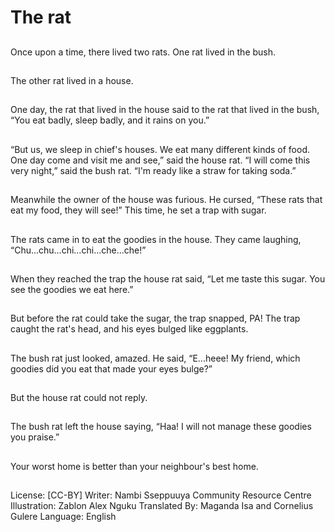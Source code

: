 # The rat

##
Once upon a time,
there lived two rats.
One rat lived in the
bush.

##
The other rat lived in a
house.

##
One day, the rat that
lived in the house said
to the rat that lived in
the bush, “You eat
badly, sleep badly, and
it rains on you.”

##
“But us, we sleep in
chief's houses. We eat
many different kinds of
food. One day come
and visit me and see,”
said the house rat.
“I will come this very
night,” said the bush
rat. “I'm ready like a
straw for taking soda.”

##
Meanwhile the owner of
the house was furious.
He cursed, “These rats
that eat my food, they
will see!” This time, he
set a trap with sugar.

##
The rats came in to eat the
goodies in the house. They came
laughing,
“Chu…chu…chi…chi…che…che!”

##
When they reached the
trap the house rat said,
“Let me taste this
sugar. You see the
goodies we eat here.”

##
But before the rat could
take the sugar, the trap
snapped, PA! The trap
caught the rat's head,
and his eyes bulged like
eggplants.

##
The bush rat just
looked, amazed. He
said, “E...heee! My
friend, which goodies
did you eat that made
your eyes bulge?”

##
But the house rat could not reply.

##
The bush rat left the
house saying,
“Haa! I will not manage
these goodies you
praise.”

##
Your worst home is
better than your
neighbour's best home.

##
License: [CC-BY]
Writer: Nambi Sseppuuya Community Resource Centre
Illustration: Zablon Alex Nguku
Translated By: Maganda Isa and Cornelius Gulere
Language: English
